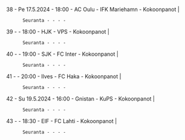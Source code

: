 38 - Pe 17.5.2024 - 18:00 - AC Oulu - IFK Mariehamn - Kokoonpanot |
        
        
          Seuranta - - - -
39 -  - 18:00 - HJK - VPS - Kokoonpanot |
        
        
          Seuranta - - - -
40 -  - 19:00 - SJK - FC Inter - Kokoonpanot |
        
        
          Seuranta - - - -
41 -  - 20:00 - Ilves - FC Haka - Kokoonpanot |
        
        
          Seuranta - - - -
42 - Su 19.5.2024 - 16:00 - Gnistan - KuPS - Kokoonpanot |
        
        
          Seuranta - - - -
43 -  - 18:30 - EIF - FC Lahti - Kokoonpanot |
        
        
          Seuranta - - - -
